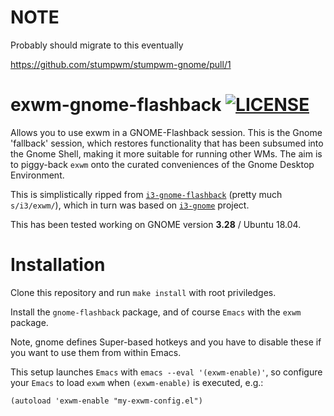 # NOTE

Probably should migrate to this eventually

https://github.com/stumpwm/stumpwm-gnome/pull/1

# exwm-gnome-flashback [![LICENSE](http://img.shields.io/badge/license-MIT-blue.svg?style=flat)](http://choosealicense.com/licenses/mit/)

Allows you to use exwm in a GNOME-Flashback session.  This is the Gnome 'fallback' session, which restores functionality that has been subsumed into the Gnome Shell, making it more suitable for running other WMs.  The aim is to piggy-back `exwm` onto the curated conveniences of the Gnome Desktop Environment.

This is simplistically ripped from [`i3-gnome-flashback`](https://github.com/deuill/i3-gnome-flashback) (pretty much `s/i3/exwm/`), which in turn was based on  [`i3-gnome`](https://github.com/lvillani/i3-gnome) project.

This has been tested working on GNOME version **3.28** / Ubuntu 18.04.

# Installation

Clone this repository and run `make install` with root priviledges.

Install the `gnome-flashback` package, and of course `Emacs` with the `exwm` package.

Note, gnome defines Super-based hotkeys and you have to disable these if you want to use them from within Emacs.

This setup launches `Emacs` with `emacs --eval '(exwm-enable)'`, so configure your `Emacs` to load `exwm` when `(exwm-enable)` is executed, e.g.:

``` emacs-lisp
(autoload 'exwm-enable "my-exwm-config.el")
```

